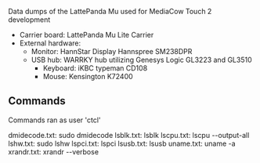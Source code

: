 Data dumps of the LattePanda Mu used for MediaCow Touch 2 development

- Carrier board: LattePanda Mu Lite Carrier
- External hardware:
  - Monitor: HannStar Display Hannspree SM238DPR
  - USB hub: WARRKY hub utilizing Genesys Logic GL3223 and GL3510
    - Keyboard: iKBC typeman CD108
    - Mouse: Kensington K72400


## Commands
Commands ran as user 'ctcl'

dmidecode.txt: sudo dmidecode
lsblk.txt: lsblk
lscpu.txt: lscpu --output-all
lshw.txt: sudo lshw
lspci.txt: lspci
lsusb.txt: lsusb
uname.txt: uname -a
xrandr.txt: xrandr --verbose
 
